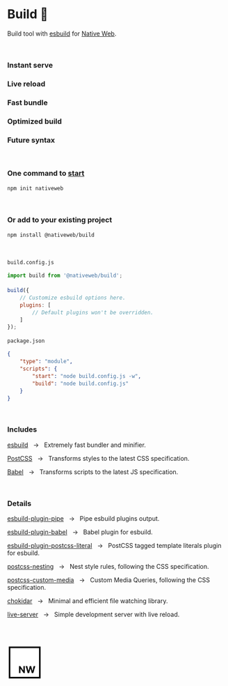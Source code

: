 # Build 🧱

Build tool with [esbuild](https://github.com/evanw/esbuild) for [Native Web](https://github.com/nativew/nativeweb).

<br>

### Instant serve

### Live reload

### Fast bundle

### Optimized build

### Future syntax

<br>

### One command to [start](https://github.com/nativew/start)

```zsh
npm init nativeweb
```

<br>

### Or add to your existing project

```zsh
npm install @nativeweb/build
```

<br>

`build.config.js`

```js
import build from '@nativeweb/build';

build({
    // Customize esbuild options here.
    plugins: [
        // Default plugins won't be overridden.
    ]
});
```

`package.json`

```json
{
    "type": "module",
    "scripts": {
        "start": "node build.config.js -w",
        "build": "node build.config.js"
    }
}
```

<br>

### Includes

[esbuild](https://github.com/evanw/esbuild) &nbsp; → &nbsp; Extremely fast bundler and minifier.

[PostCSS](https://github.com/postcss/postcss) &nbsp; → &nbsp; Transforms styles to the latest CSS specification.

[Babel](https://github.com/babel/babel) &nbsp; → &nbsp; Transforms scripts to the latest JS specification.

<br>

### Details

[esbuild-plugin-pipe](https://github.com/nativew/esbuild-plugin-pipe) &nbsp; → &nbsp; Pipe esbuild plugins output.

[esbuild-plugin-babel](https://github.com/nativew/esbuild-plugin-babel) &nbsp; → &nbsp; Babel plugin for esbuild.

[esbuild-plugin-postcss-literal](https://github.com/nativew/esbuild-plugin-postcss-literal) &nbsp; → &nbsp; PostCSS tagged template literals plugin for esbuild.

[postcss-nesting](https://github.com/jonathantneal/postcss-nesting) &nbsp; → &nbsp; Nest style rules, following the CSS specification.

[postcss-custom-media](https://github.com/postcss/postcss-custom-media) &nbsp; → &nbsp; Custom Media Queries, following the CSS specification.

[chokidar](https://github.com/paulmillr/chokidar) &nbsp; → &nbsp; Minimal and efficient file watching library.

[live-server](https://github.com/tapio/live-server) &nbsp; → &nbsp; Simple development server with live reload.

<br><br>

<a href="https://github.com/nativew/nativeweb">
    <img src="https://raw.githubusercontent.com/nativew/nativeweb/1e9405c629e3a6491bb59df726044eb3823967bb/logo-square_nativeweb.svg" alt="Native Web" width="80px">
</a>

<br>
